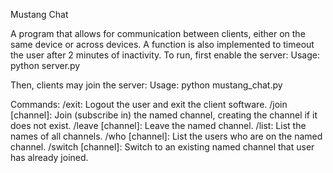 Mustang Chat

A program that allows for communication between clients, either on the same device or across devices.
A function is also implemented to timeout the user after 2 minutes of inactivity.
To run, first enable the server:
Usage: python server.py <HostAddress> <PortNum>

Then, clients may join the server:
Usage: python mustang_chat.py <HostName> <PortNum> <Username>

Commands:
/exit: Logout the user and exit the client software.
/join [channel]: Join (subscribe in) the named channel, creating the channel if
it does not exist.
/leave [channel]: Leave the named channel.
/list: List the names of all channels.
/who [channel]: List the users who are on the named channel.
/switch [channel]: Switch to an existing named channel that user has already
joined.
